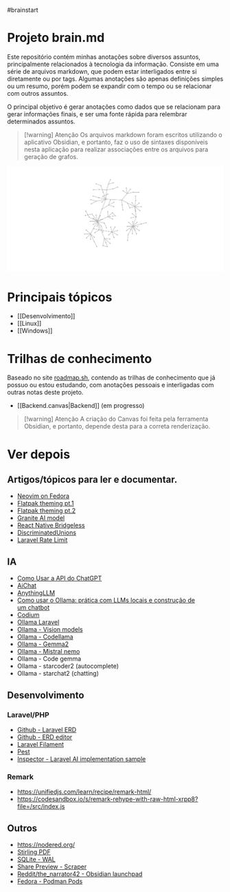 #brainstart

# Projeto brain.md

Este repositório contém minhas anotações sobre diversos assuntos, principalmente relacionados à tecnologia da informação. Consiste em uma série de arquivos markdown, que podem estar interligados entre si diretamente ou por tags. Algumas anotações são apenas definições simples ou um resumo, porém podem se expandir com o tempo ou se relacionar com outros assuntos.

O principal objetivo é gerar anotações como dados que se relacionam para gerar informações finais, e ser uma fonte rápida para relembrar determinados assuntos.

> [!warning] Atenção
> Os arquivos markdown foram escritos utilizando o aplicativo Obsidian, e portanto, faz o uso de sintaxes disponíveis nesta aplicação para realizar associações entre os arquivos para geração de grafos.


![[current_graph.png]](Files/current_graph.png)

# Principais tópicos
- [[Desenvolvimento]]
- [[Linux]]
- [[Windows]]

# Trilhas de conhecimento
Baseado no site [roadmap.sh](https://roadmap.sh/), contendo as trilhas de conhecimento que já possuo ou estou estudando, com anotações pessoais e interligadas com outras notas deste projeto.

- [[Backend.canvas|Backend]] (em progresso)

> [!warning] Atenção
> A criação do Canvas foi feita pela ferramenta Obsidian, e portanto, depende desta para a correta renderização.


# Ver depois
## Artigos/tópicos para ler e documentar.
- [Neovim on Fedora](https://fedoramagazine.org/configuring-neovim-on-fedora-as-an-ide-and-using-lazyvim/)
- [Flatpak theming pt.1](https://www.reddit.com/r/linux/comments/psit31/flatpak_now_supports_qt_theming_with_kvantum/)
- [Flatpak theming pt.2](https://www.reddit.com/r/flatpak/comments/y9jmqj/the_general_flatpak_qt_and_gtk_theming_guide/)
- [Granite AI model](https://research.ibm.com/blog/granite-code-models-open-source)
- [React Native Bridgeless](https://www.devas.life/how-to-get-an-instance-of-the-fabric-view-component-on-react-native/)
- [DiscriminatedUnions](https://www.rocketseat.com.br/blog/artigos/recentes/discriminated-unions-types-no-typescript)
- [Laravel Rate Limit](https://securinglaravel.com/security-tip-multiple-rate-limits/?utm_source=laravelnews&utm_medium=link&utm_campaign=laravelnews)

## IA
- [Como Usar a API do ChatGPT](https://www.youtube.com/watch?v=ZwfZlqTzsuA)
- [AiChat](https://github.com/sigoden/aichat)
- [AnythingLLM](https://anythingllm.com/download)
- [Como usar o Ollama: prática com LLMs locais e construção de um chatbot](https://hackernoon.com/pt/como-usar-ollama-na-pr%C3%A1tica-com-llms-locais-e-construir-um-chatbot)
- [Codium](https://www.codium.ai/)
- [Ollama Laravel](https://github.com/cloudstudio/ollama-laravel)
- [Ollama - Vision models](https://ollama.com/blog/vision-models)
- [Ollama -  Codellama](https://ollama.com/library/codellama)
- [Ollama - Gemma2](https://ollama.com/library/gemma2)
- [Ollama - Mistral nemo](https://ollama.com/library/mistral-nemo)
- Ollama - Code gemma
- Ollama - starcoder2 (autocomplete)
- Ollama - starchat2 (chatting)

## Desenvolvimento
### Laravel/PHP
- [Github - Laravel ERD](https://github.com/recca0120/laravel-erd)
- [Github - ERD editor](https://github.com/dineug/erd-editor)
- [Laravel Filament](https://filamentphp.com/docs/3.x/panels/installation)
- [Pest](https://pestphp.com/docs/expectations)
- [Inspector - Laravel AI implementation sample](https://inspector.dev/implement-a-laravel-ai-component-with-support-for-multiple-llms/?utm_source=laravelnews&utm_medium=link&utm_campaign=laravelnews)

### Remark
- https://unifiedjs.com/learn/recipe/remark-html/ 
- https://codesandbox.io/s/remark-rehype-with-raw-html-xrpp8?file=/src/index.js

## Outros
- https://nodered.org/
- [Stirling PDF](https://github.com/Stirling-Tools/Stirling-PDF)
- [SQLite - WAL](https://www.sqlite.org/draft/wal.html)
- [Share Preview - Scraper](https://github.com/rafaelmardojai/share-preview/blob/master/src/backend/scraper.rs)
- [Reddit/the_narrator42 - Obsidian launchpad](https://www.reddit.com/r/ObsidianMD/comments/1fkybr7/my_current_homepage_setup/)
- [Fedora - Podman Pods](https://fedoramagazine.org/simplifying-container-management-with-podman-pods-on-fedora-linux/)